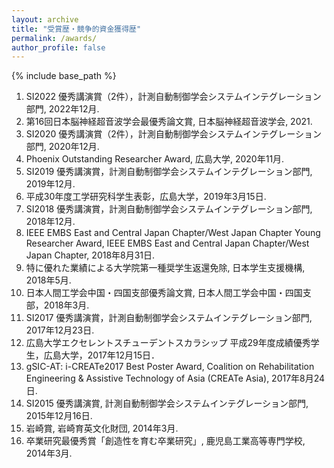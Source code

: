```yaml
---
layout: archive
title: "受賞歴・競争的資金獲得歴"
permalink: /awards/
author_profile: false
---
```

<!--
[English]({{ "/awards/" | relative_url }}){: .btn .btn--primary}
-->

{% include base_path %}



1. SI2022 優秀講演賞（2件），計測自動制御学会システムインテグレーション部門, 2022年12月.
2. 第16回日本脳神経超音波学会最優秀論文賞, 日本脳神経超音波学会, 2021.
3. SI2020 優秀講演賞（2件），計測自動制御学会システムインテグレーション部門, 2020年12月.
4. Phoenix Outstanding Researcher Award, 広島大学, 2020年11月.
5. SI2019 優秀講演賞，計測自動制御学会システムインテグレーション部門, 2019年12月.
6. 平成30年度工学研究科学生表彰，広島大学，2019年3月15日.
7. SI2018 優秀講演賞，計測自動制御学会システムインテグレーション部門, 2018年12月.
8. IEEE EMBS East and Central Japan Chapter/West Japan Chapter Young Researcher Award, IEEE EMBS East and Central Japan Chapter/West Japan Chapter, 2018年8月31日.
9. 特に優れた業績による大学院第一種奨学生返還免除, 日本学生支援機構, 2018年5月.
10. 日本人間工学会中国・四国支部優秀論文賞, 日本人間工学会中国・四国支部，2018年3月.
11. SI2017 優秀講演賞，計測自動制御学会システムインテグレーション部門, 2017年12月23日.
12. 広島大学エクセレントスチューデントスカラシップ 平成29年度成績優秀学生，広島大学，2017年12月15日．
13. gSIC-AT: i-CREATe2017 Best Poster Award, Coalition on Rehabilitation Engineering & Assistive Technology of Asia (CREATe Asia), 2017年8月24日.
14. SI2015 優秀講演賞, 計測自動制御学会システムインテグレーション部門, 2015年12月16日.
15. 岩崎賞, 岩崎育英文化財団, 2014年3月.
16. 卒業研究最優秀賞「創造性を育む卒業研究」, 鹿児島工業高等専門学校, 2014年3月.


